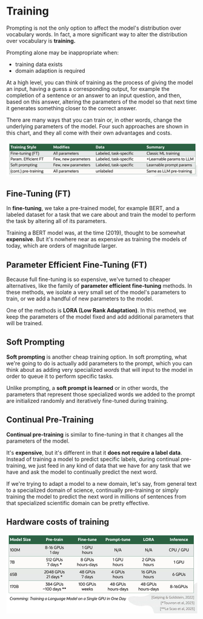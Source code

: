 # Training

Prompting is not the only option to affect the model's distribution over vocabulary words. In fact, a more significant way to alter the distribution over vocabulary is **training.**

Prompting alone may be inappropriate when:
- training data exists
- domain adaption is required

At a high level, you can think of training as the process of giving the model an input, having a guess a corresponding output, for example the completion of a sentence or an answer to an input question, and then, based on this answer, altering the parameters of the model so that next time it generates something closer to the correct answer.

There are many ways that you can train or, in other words, change the underlying parameters of the model. Four such approaches are shown in this chart, and they all come with their own advantages and costs.

![Training Styles](../images/training.png)

## Fine-Tuning (FT)

In **fine-tuning**, we take a pre-trained model, for example BERT, and a labeled dataset for a task that we care about and train the model to perform the task by altering all of its parameters. 

Training a BERT model was, at the time (2019), thought to be somewhat **expensive**. But it's nowhere near as expensive as training the models of today, which are orders of magnitude larger.

## Parameter Efficient Fine-Tuning (FT)

Because full fine-tuning is so expensive, we've turned to cheaper alternatives, like the family of **parameter efficient fine-tuning** methods. In these methods, we isolate a very small set of the model's parameters to train, or we add a handful of new parameters to the model. 

One of the methods is **LORA (Low Rank Adaptation)**. In this method, we keep the parameters of the model fixed and add additional parameters that will be trained.

## Soft Prompting

**Soft prompting** is another cheap training option. In soft prompting, what we're going to do is actually add parameters to the prompt, which you can think about as adding very specialized *words* that will input to the model in order to queue it to perform specific tasks. 

Unlike prompting, a **soft prompt is learned** or in other words, the parameters that represent those specialized words we added to the prompt are initialized randomly and iteratively fine-tuned during training. 

## Continual Pre-Training

**Continual pre-training** is similar to fine-tuning in that it changes all the parameters of the model.

It's **expensive**, but it's different in that it **does not require a label data**. Instead of training a model to predict specific labels, during continual pre-training, we just feed in any kind of data that we have for any task that we have and ask the model to continually predict the next word.

If we're trying to adapt a model to a new domain, let's say, from general text to a specialized domain of science, continually pre-training or simply training the model to predict the next word in millions of sentences from that specialized scientific domain can be pretty effective.

## Hardware costs of training

![Hardware costs](../images/hw_costs_of_training.png)